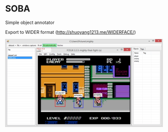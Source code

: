 # SOBA
Simple object annotator

Export to WIDER format (http://shuoyang1213.me/WIDERFACE/)

<img src="imgs/1.jpg"/>
